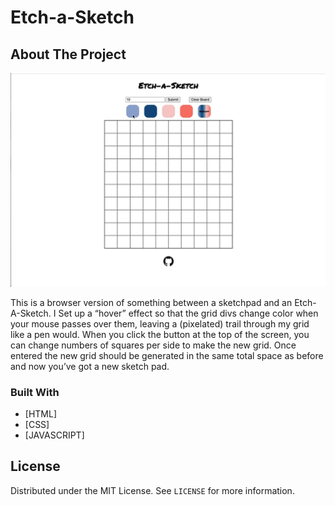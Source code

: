 # Etch-a-Sketch

<!-- ABOUT THE PROJECT -->

## About The Project

<img src="/etch-a-sketch.gif">
<p> This is a browser version of something between a sketchpad and an Etch-A-Sketch. I Set up a “hover” effect so that the grid divs change color when your mouse passes over them, leaving a (pixelated) trail through my grid like a pen would. When you click the button at the top of the screen, you can change numbers of squares per side to make the new grid. Once entered the new grid should be generated in the same total space as before and now you’ve got a new sketch pad.

### Built With

- [HTML]
- [CSS]
- [JAVASCRIPT]

<!-- LICENSE -->

## License

Distributed under the MIT License. See `LICENSE` for more information.
